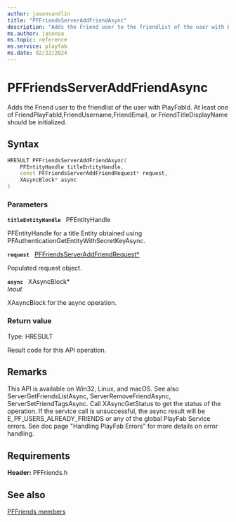 ```yaml
---
author: jasonsandlin
title: "PFFriendsServerAddFriendAsync"
description: "Adds the Friend user to the friendlist of the user with PlayFabId. At least one of FriendPlayFabId,FriendUsername,FriendEmail, or FriendTitleDisplayName should be initialized."
ms.author: jasonsa
ms.topic: reference
ms.service: playfab
ms.date: 02/22/2024
---
```


# PFFriendsServerAddFriendAsync  

Adds the Friend user to the friendlist of the user with PlayFabId. At least one of FriendPlayFabId,FriendUsername,FriendEmail, or FriendTitleDisplayName should be initialized.  

## Syntax  
  
```cpp
HRESULT PFFriendsServerAddFriendAsync(  
    PFEntityHandle titleEntityHandle,  
    const PFFriendsServerAddFriendRequest* request,  
    XAsyncBlock* async  
)  
```  
  
### Parameters  
  
**`titleEntityHandle`** &nbsp; PFEntityHandle  
  
PFEntityHandle for a title Entity obtained using PFAuthenticationGetEntityWithSecretKeyAsync.  
  
**`request`** &nbsp; [PFFriendsServerAddFriendRequest*](../../pffriendstypes/structs/pffriendsserveraddfriendrequest.md)  
  
Populated request object.  
  
**`async`** &nbsp; XAsyncBlock*  
*_Inout_*  
  
XAsyncBlock for the async operation.  
  
  
### Return value
Type: HRESULT
  
Result code for this API operation.
  
## Remarks  
  
This API is available on Win32, Linux, and macOS. See also ServerGetFriendsListAsync, ServerRemoveFriendAsync, ServerSetFriendTagsAsync. Call XAsyncGetStatus to get the status of the operation. If the service call is unsuccessful, the async result will be E_PF_USERS_ALREADY_FRIENDS or any of the global PlayFab Service errors. See doc page "Handling PlayFab Errors" for more details on error handling.
  
## Requirements  
  
**Header:** PFFriends.h
  
## See also  
[PFFriends members](../pffriends_members.md)  

  
  
